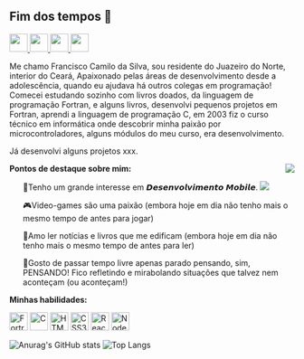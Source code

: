 <h2>Fim dos tempos  👋</h2>

<p align="left">
    <a href="https://www.linkedin.com/in/franciscocamilodasilva-591b8392//" target="_blank">
    <img height="32px" src="https://wesleypribeiro.github.io/img/linkedin.png" />
  </a>
  <a href="https://www.facebook.com/profile.php?id=100004840867554" target="_blank">
    <img height="32px" src="https://wesleypribeiro.github.io/img/facebook.png" />
  </a>
  <a href="https://www.instagram.com/lucas.macedoo_/" target="_blank">
    <img height="32px" src="https://wesleypribeiro.github.io/img/instagram.png" />
  </a>
  <a href="mailto:Pedrmorae@gmail.com" target="_blank">
    <img height="32px" src="https://wesleypribeiro.github.io/img/email.png" />
  </a>
</p>

<p>Me chamo Francisco Camilo da Silva, sou residente do Juazeiro do Norte, interior do Ceará, Apaixonado pelas áreas de desenvolvimento desde a adolescência, quando eu ajudava há outros colegas em programação! Comecei estudando sozinho com livros doados, da linguagem de programação Fortran, e alguns livros, desenvolvi pequenos projetos em Fortran, aprendi a linguagem de programação C, em 2003 fiz o curso técnico em informática onde descobrir minha paixão por microcontroladores, alguns módulos do meu curso, era desenvolvimento.

<p>Já desenvolvi alguns projetos xxx.</p>

<img align="right" src="http://redfernelectronics.co.uk/wp-content/uploads/2017/11/buggy3.gif" />

<b>Pontos de destaque sobre mim:</b>

<ul align="left">
<p>📱Tenho um grande interesse em 𝘿𝙚𝙨𝙚𝙣𝙫𝙤𝙡𝙫𝙞𝙢𝙚𝙣𝙩𝙤 𝙈𝙤𝙗𝙞𝙡𝙚.
<img src="https://img.shields.io/badge/React_Native-20232A?style=for-the-badge&logo=react&logoColor=61DAFB" />
</p>
    
<p>🎮Video-games são uma paixão (embora hoje em dia não tenho mais o mesmo tempo de antes para jogar)</p>


<p>📖Amo ler notícias e livros que me edificam (embora hoje em dia não tenho mais o mesmo tempo de antes para ler)</p>


<p>💭Gosto de passar tempo livre apenas parado pensando, sim, PENSANDO! Fico refletindo e mirabolando situações que talvez nem aconteçam (ou aconteçam!)</p>
</ul>

<b>Minhas habilidades:</b>
<p align="left">
<img height="32px" src="https://www.google.com/url?sa=i&url=https%3A%2F%2Fcommons.wikimedia.org%2Fwiki%2FFile%3AFortran_logo.svg&psig=AOvVaw2t0Df2uijIHYTRp_o3zv08&ust=1624640812763000&source=images&cd=vfe&ved=0CAoQjRxqFwoTCLicvObgsPECFQAAAAAdAAAAABAI" alt="Fortran" />
<img height="32px" src="https://www.google.com/url?sa=i&url=https%3A%2F%2Fwww.pinterest.com%2Fpin%2F813110907714010025%2F&psig=AOvVaw3GS6D-sGjg9NQWFfmb_M4t&ust=1624640974222000&source=images&cd=vfe&ved=0CAoQjRxqFwoTCJinvrThsPECFQAAAAAdAAAAABAD" alt="C" />
<img height="32px" src="https://user-images.githubusercontent.com/60102340/111059115-bf43e200-8471-11eb-8ec7-f65c11f035dc.png" alt="HTML5" />
<img height="32px" src="https://user-images.githubusercontent.com/60102340/111059142-e26e9180-8471-11eb-9801-d6cbd405001b.png" alt="CSS3" />
<img height="32px" src="https://user-images.githubusercontent.com/60102340/111058928-940cc300-8470-11eb-88fa-9d5b0b6b506f.png" alt="React" />
<img height="32px" src="https://user-images.githubusercontent.com/60102340/111059324-7db43680-8473-11eb-928c-e3a7a92c4fd8.png" alt="Node" />
</p>

![Anurag's GitHub stats](https://github-readme-stats.vercel.app/api/?username=camiloifce&show_icons=true&title_color=fff&icon_color=79ff97&text_color=9f9f9f&bg_color=151515)
![Top Langs](https://github-readme-stats.vercel.app/api/top-langs/?username=ifcecamilo&layout=compact&repo=github-readme-stats&title_color=fff&icon_color=f9f9f9&text_color=9f9f9f&bg_color=151515)
